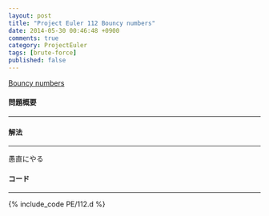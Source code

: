 ```yaml
---
layout: post
title: "Project Euler 112 Bouncy numbers"
date: 2014-05-30 00:46:48 +0900
comments: true
category: ProjectEuler
tags: [brute-force]
published: false
---
```


[Bouncy numbers](http://projecteuler.net/problem=112)

#### 問題概要

****

#### 解法

****

愚直にやる

#### コード

****

{% include_code PE/112.d %}
